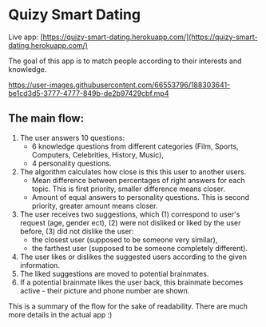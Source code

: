 # Quizy Smart Dating

Live app: [https://quizy-smart-dating.herokuapp.com/](https://quizy-smart-dating.herokuapp.com/)

The goal of this app is to match people according to their interests and knowledge.

https://user-images.githubusercontent.com/66553796/188303641-be1cd3d5-3777-4777-849b-de2b97429cbf.mp4

## The main flow:
1. The user answers 10 questions:
    - 6 knowledge questions from different categories (Film, Sports, Computers, Celebrities, History, Music),
    - 4 personality questions.
1. The algorithm calculates how close is this this user to another users.
    - Mean difference between percentages of right answers for each topic. This is first priority, smaller difference means closer.
    - Amount of equal answers to personality questions. This is second priority, greater amount means closer.
1. The user receives two suggestions, which (1) correspond to user's request (age, gender ect), (2) were not disliked or liked by the user before, (3) did not dislike the user:
    - the closest user (supposed to be someone very similar),
    - the farthest user (supposed to be someone completely different).
1. The user likes or dislikes the suggested users according to the given information.
1. The liked suggestions are moved to potential brainmates.
1. If a potential brainmate likes the user back, this brainmate becomes active - their picture and phone number are shown.

This is a summary of the flow for the sake of readability. There are much more details in the actual app :)
